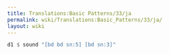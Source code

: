 ```yaml
---
title: Translations:Basic Patterns/33/ja
permalink: wiki/Translations:Basic_Patterns/33/ja/
layout: wiki
---
```


``` Haskell
d1 $ sound "[bd bd sn:5] [bd sn:3]"
```
